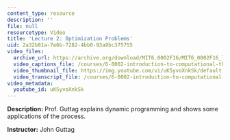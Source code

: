 ```yaml
---
content_type: resource
description: ''
file: null
resourcetype: Video
title: 'Lecture 2: Optimization Problems'
uid: 2a32b81a-7e6b-7282-4bb0-93a9bc375755
video_files:
  archive_url: https://archive.org/download/MIT6.0002F16/MIT6_0002F16_lec02_300k.mp4
  video_captions_file: /courses/6-0002-introduction-to-computational-thinking-and-data-science-fall-2016/872b808a53775fef91a224c9097a4fd9_uK5yvoXnkSk.vtt
  video_thumbnail_file: https://img.youtube.com/vi/uK5yvoXnkSk/default.jpg
  video_transcript_file: /courses/6-0002-introduction-to-computational-thinking-and-data-science-fall-2016/338a65426e11000653a16758d8f9609a_uK5yvoXnkSk.pdf
video_metadata:
  youtube_id: uK5yvoXnkSk
---
```


**Description:** Prof. Guttag explains dynamic programming and shows some applications of the process.

**Instructor:** John Guttag